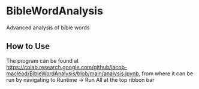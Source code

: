 # BibleWordAnalysis
Advanced analysis of bible words

## How to Use
The program can be found at https://colab.research.google.com/github/jacob-macleod/BibleWordAnalysis/blob/main/analysis.ipynb, from where it can be run by navigating to Runtime -> Run All at the top ribbon bar
